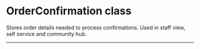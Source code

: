 # OrderConfirmation class

Stores order details needed to process confirmations. Used in staff view, self service and community hub.

---
